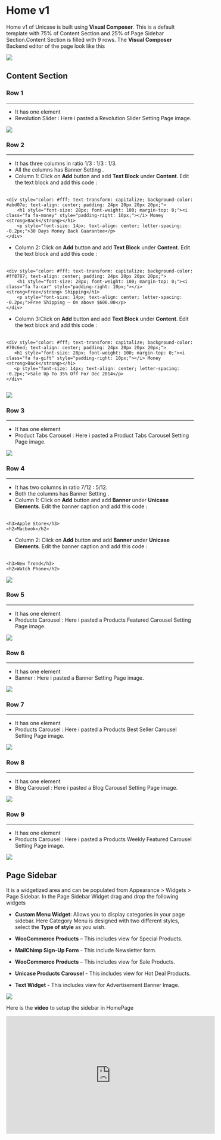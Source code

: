 # Home v1

Home v1 of Unicase is built using **Visual Composer**. This is a default template with 75% of Content Section and 25% of Page Sidebar Section.Content Section is filled with 9 rows. The **Visual Composer** Backend editor of the page look like this

![](http://transvelo.github.io/docs/unicase/images/home1-setting.png)

## Content Section

### Row 1
---
* It has one element
* Revolution Slider : Here i pasted a Revolution Slider Setting Page image.


![](http://transvelo.github.io/docs/unicase/images/home1-revolution-setting.png)

### Row 2
---
* It has three columns in ratio 1/3 : 1/3 : 1/3.
* All the columns has Banner Setting .
* Column 1: Click on **Add** button and add **Text Block** under **Content**. Edit the text block and add this code :<br/><br/>

```
<div style="color: #fff; text-transform: capitalize; background-color: #abd07e; text-align: center; padding: 24px 20px 20px 20px;">
    <h1 style="font-size: 28px; font-weight: 100; margin-top: 0;"><i class="fa fa-money" style="padding-right: 10px;"></i> Money <strong>Back</strong></h1>
    <p style="font-size: 14px; text-align: center; letter-spacing: -0.2px;">30 Days Money Back Guarantee</p>
</div>

```

* Column 2: Click on **Add** button and add **Text Block** under **Content**. Edit the text block and add this code :<br/><br/>

```
<div style="color: #fff; text-transform: capitalize; background-color: #ff8787; text-align: center; padding: 24px 20px 20px 20px;">
    <h1 style="font-size: 28px; font-weight: 100; margin-top: 0;"><i class="fa fa-car" style="padding-right: 10px;"></i> <strong>Free</strong> Shipping</h1>
    <p style="font-size: 14px; text-align: center; letter-spacing: -0.2px;">Free Shipping – On above $600.00</p>
</div>

```
* Column 3:Click on **Add** button and add **Text Block** under **Content**. Edit the text block and add this code :<br/><br/>


 ```
<div style="color: #fff; text-transform: capitalize; background-color: #70c6ed; text-align: center; padding: 24px 20px 20px 20px;">
    <h1 style="font-size: 28px; font-weight: 100; margin-top: 0;"><i class="fa fa-gift" style="padding-right: 10px;"></i> Money <strong>Back</strong></h1>
    <p style="font-size: 14px; text-align: center; letter-spacing: -0.2px;">Sale Up To 35% Off For Dec 2014</p>
</div>


```


![](http://transvelo.github.io/docs/unicase/images/vc-banner-setting.png)

### Row 3
---
* It has one element
* Product Tabs Carousel : Here i pasted a Product Tabs Carousel Setting Page image.

![](http://transvelo.github.io/docs/unicase/images/vc-product-tab-carousel-setting.png)

### Row 4
---
* It has two columns in ratio 7/12 : 5/12.
* Both the columns has Banner Setting .
* Column 1: Click on **Add** button and add **Banner** under **Unicase Elements**. Edit the banner caption and add this code :<br/><br/>

```
<h3>Apple Store</h3>
<h2>Macbook</h2>

```

* Column 2: Click on **Add** button and add **Banner** under **Unicase Elements**. Edit the banner caption and add this code :<br/><br/>

```
<h3>New Trend</h3>
<h2>Watch Phone</h2>

```

![](http://transvelo.github.io/docs/unicase/images/home1-banner-setting.png)

### Row 5
---
* It has one element
* Products Carousel : Here i pasted a Products Featured Carousel Setting Page image.

![](http://transvelo.github.io/docs/unicase/images/vc-product-featured-carousel-setting.png)

### Row 6
---
* It has one element
* Banner : Here i pasted a Banner Setting Page image.

![](http://transvelo.github.io/docs/unicase/images/home2-fullwidth-banner-setting.png)

### Row 7
---
* It has one element
* Products Carousel : Here i pasted a Products Best Seller Carousel Setting Page image.

![](http://transvelo.github.io/docs/unicase/images/vc-product-bestseller-carousel-setting.png)

### Row 8
---
* It has one element
* Blog Carousel : Here i pasted a Blog Carousel Setting Page image.

![](http://transvelo.github.io/docs/unicase/images/vc-blog-carousel-setting.png)

### Row 9
---
* It has one element
* Products Carousel : Here i pasted a Products Weekly Featured Carousel Setting Page image.

![](http://transvelo.github.io/docs/unicase/images/vc-product-featured-carousel-setting.png)

## Page Sidebar

It is a widgetized area and can be populated from Appearance > Widgets > Page Sidebar. In the Page Sidebar Widget drag and drop the following widgets

* **Custom Menu Widget**: Allows you to display categories in your page sidebar. Here Category Menu is designed with two different styles, select the **Type of style** as you wish.

* **WooCommerce Products** – This includes view for Special Products.

* **MailChimp Sign-Up Form** - This include Newsletter form.

* **WooCommerce Products** – This includes view for Sale Products.

* **Unicase Products Carousel** - This includes view for Hot Deal Products.

* **Text Widget** - This includes view for Advertisement Banner Image.


![](http://transvelo.github.io/docs/unicase/images/page-sidebar-widget-setting.png)


Here is the **video** to setup the sidebar in HomePage

<iframe width="560" height="315" src="https://www.youtube.com/embed/Xexvap-HFX8" frameborder="0" allowfullscreen></iframe>


